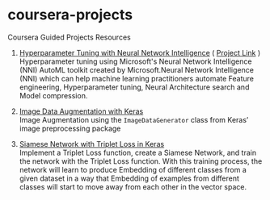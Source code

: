 # coursera-projects
Coursera Guided Projects Resources

1) [Hyperparameter Tuning with Neural Network Intelligence](https://github.com/rajithst/coursera-projects/tree/master/Hyperparameter%20Tuning%20with%20Neural%20Network%20Intelligence) ( [Project Link](https://www.coursera.org/projects/hyperparameter-tuning) )<br>
   Hyperparameter tuning using Microsoft's Neural Network Intelligence (NNI) AutoML toolkit created by Microsoft.Neural Network Intelligence (NNI) which can help machine learning practitioners automate Feature engineering, Hyperparameter tuning, Neural Architecture search and Model compression. 

2. [Image Data Augmentation with Keras](https://www.coursera.org/projects/data-augmentation-keras) <br>
   Image Augmentation using the `ImageDataGenerator` class from Keras’ image preprocessing package
   
3. [Siamese Network with Triplet Loss in Keras](https://www.coursera.org/projects/siamese-network-triplet-loss-keras) <br> 
   Implement a Triplet Loss function, create a Siamese Network, and train the network with the Triplet Loss function. With this training process, the network will      learn to produce Embedding of different classes from a given dataset in a way that Embedding of examples from different classes will start to move away from each    other in the vector space.
